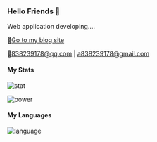 ### Hello Friends 👋

Web application developing....

📃[Go to my blog site](https://blog.pressed.top)

📧838239178@qq.com | a838239178@gmail.com

#### My Stats

![stat](https://github-readme-stats.vercel.app/api?username=838239178&show_icons=true)

![power](https://github-readme-streak-stats.herokuapp.com/?user=838239178)

#### My Languages

![language](https://github-readme-stats.vercel.app/api/top-langs?username=838239178&show_icons=true&locale=en&layout=compact)
